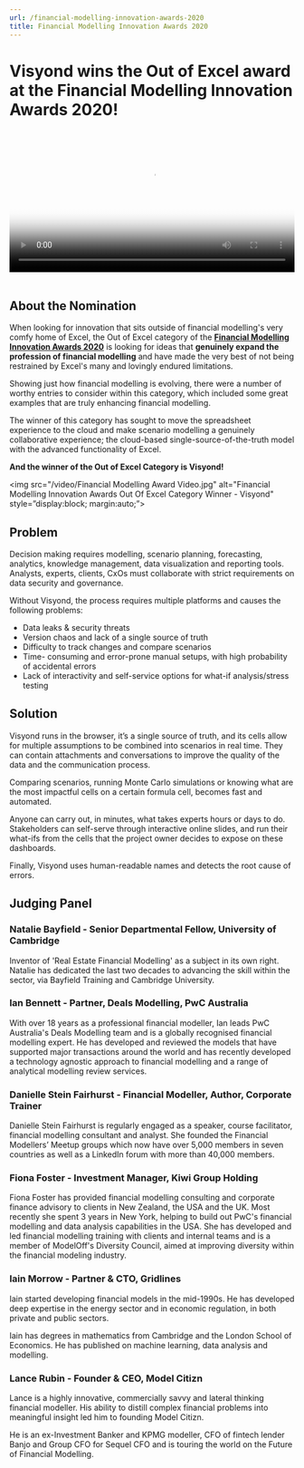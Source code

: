 ```yaml
---
url: /financial-modelling-innovation-awards-2020
title: Financial Modelling Innovation Awards 2020
---
```

# Visyond wins the Out of Excel award at the Financial Modelling Innovation Awards 2020!

<video style="width: 100%; height: auto;" poster="/video/Financial Modelling Award Video.jpg" controls="" controlslist="nodownload noremoteplayback" playsinline="">
<source src="/video/Financial Modelling Award Video.mp4" type="video/mp4; codecs=&quot;avc1.4D401E, mp4a.40.2&quot;">
</video>
<br><br>

## About the Nomination

When looking for innovation that sits outside of financial modelling's very comfy home of Excel, the Out of Excel category of the [**Financial Modelling Innovation Awards 2020**](https://www.financialmodellingawards.com/) is looking for ideas that **genuinely expand the profession of financial modelling** and have made the very best of not being restrained by Excel's many and lovingly endured limitations.

Showing just how financial modelling is evolving, there were a number of worthy entries to consider within this category, which included some great examples that are truly enhancing financial modelling.

The winner of this category has sought to move the spreadsheet experience to the cloud and make scenario modelling a genuinely collaborative experience; the cloud-based single-source-of-the-truth model with the advanced functionality of Excel.

**And the winner of the Out of Excel Category is Visyond!**

<img src="/video/Financial Modelling Award Video.jpg" alt="Financial Modelling Innovation Awards Out Of Excel Category Winner - Visyond" style=”display:block; margin:auto;”>

## Problem

Decision making requires modelling, scenario planning, forecasting, analytics, knowledge management, data visualization and reporting tools. Analysts, experts, clients, CxOs must collaborate with strict requirements on data security and governance. 

Without Visyond, the process requires multiple platforms and causes the following problems:

* Data leaks & security threats
* Version chaos and lack of a single source of truth
* Difficulty to track changes and compare scenarios
* Time- consuming and error-prone manual setups, with high probability of accidental errors
* Lack of interactivity and self-service options for what-if analysis/stress testing

## Solution

Visyond runs in the browser, it’s a single source of truth, and its cells allow for multiple assumptions to be combined into scenarios in real time. They can contain attachments and conversations to improve the quality of the data and the communication process.

Comparing scenarios, running Monte Carlo simulations or knowing what are the most impactful cells on a certain formula cell, becomes fast and automated.

Anyone can carry out, in minutes, what takes experts hours or days to do. Stakeholders can self-serve through interactive online slides, and run their what-ifs from the cells that the project owner decides to expose on these dashboards.

Finally, Visyond uses human-readable names and detects the root cause of errors.

## Judging Panel

### Natalie Bayfield - Senior Departmental Fellow, University of Cambridge

Inventor of 'Real Estate Financial Modelling' as a subject in its own right. Natalie has dedicated the last two decades to advancing the skill within the sector, via Bayfield Training and Cambridge University.

### Ian Bennett - Partner, Deals Modelling, PwC Australia

With over 18 years as a professional financial modeller, Ian leads PwC Australia's Deals Modelling team and is a globally recognised financial modelling expert. He has developed and reviewed the models that have supported major transactions around the world and has recently developed a technology agnostic approach to financial modelling and a range of analytical modelling review services.

### Danielle Stein Fairhurst - Financial Modeller, Author, Corporate Trainer

Danielle Stein Fairhurst is regularly engaged as a speaker, course facilitator, financial modelling consultant and analyst. She founded the Financial Modellers’ Meetup groups which now have over 5,000 members in seven countries as well as a LinkedIn forum with more than 40,000 members.

### Fiona Foster - Investment Manager, Kiwi Group Holding

Fiona Foster has provided financial modelling consulting and corporate finance advisory to clients in New Zealand, the USA and the UK. Most recently she spent 3 years in New York, helping to build out PwC's financial modelling and data analysis capabilities in the USA. She has developed and led financial modelling training with clients and internal teams and is a member of ModelOff's Diversity Council, aimed at improving diversity within the financial modeling industry.

### Iain Morrow - Partner & CTO, Gridlines

Iain started developing financial models in the mid-1990s. He has developed deep expertise in the energy sector and in economic regulation, in both private and public sectors.

Iain has degrees in mathematics from Cambridge and the London School of Economics. He has published on machine learning, data analysis and modelling.

### Lance Rubin - Founder & CEO, Model Citizn

Lance is a highly innovative, commercially savvy and lateral thinking financial modeller. His ability to distill complex financial problems into meaningful insight led him to founding Model Citizn.

He is an ex-Investment Banker and KPMG modeller, CFO of fintech lender Banjo and Group CFO for Sequel CFO and is touring the world on the Future of Financial Modelling.

<br><br>
